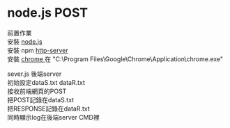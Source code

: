 node.js POST
===========
前置作業 </br>
安裝   [node.js ](https://nodejs.org/en/)</br>
安裝   npm [http-server ](https://www.npmjs.com/package/http-server)</br>
安裝   [chrome ](https://www.google.com/intl/zh-TW/chrome/)在 "C:\Program Files\Google\Chrome\Application\chrome.exe" </br>

sever.js 後端server</br>
初始設定dataS.txt dataR.txt</br>
接收前端網頁的POST</br>
把POST記錄在dataS.txt</br>
把RESPONSE記錄在dataR.txt</br>
同時顯示log在後端server CMD裡
